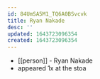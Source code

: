 ```yaml
---
id: 84UmSA5M1_TQ6A0BSvcvk
title: Ryan Nakade
desc: ''
updated: 1643723096354
created: 1643723096354
---
```



- [[person]] - Ryan Nakade
- appeared 1x at the stoa
